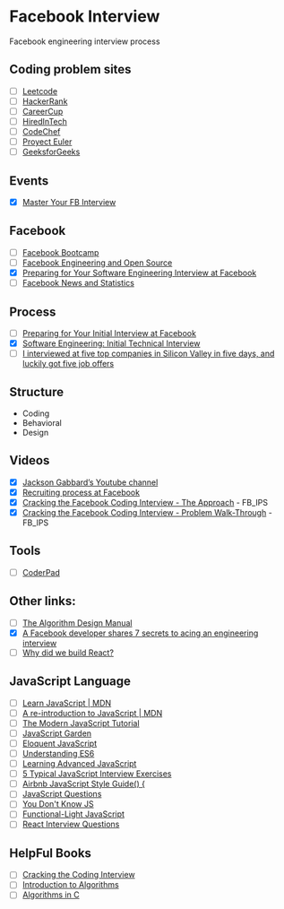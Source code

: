 # Facebook Interview
Facebook engineering interview process

## Coding problem sites
- [ ] [Leetcode](https://leetcode.com/problemset/all)
- [ ] [HackerRank](https://www.hackerrank.com/test/61sq9qfa63d/06a0a3f1a21d17dbad04a24fb285b5ce)
- [ ] [CareerCup](https://www.careercup.com/page?pid=facebook-interview-questions)
- [ ] [HiredInTech](https://www.hiredintech.com/)
- [ ] [CodeChef](https://www.codechef.com/)
- [ ] [Proyect Euler](https://projecteuler.net/index.php)
- [ ] [GeeksforGeeks](https://www.geeksforgeeks.org/facebook-interview-preparation/)

## Events
- [x] [Master Your FB Interview](http://www.eventbrite.com/o/facebook-london-master-your-fb-interview-8037667565)

## Facebook
- [ ] [Facebook Bootcamp](https://www.businessinsider.com/inside-facebook-engineer-bootcamp-2016-3)
- [ ] [Facebook Engineering and Open Source](https://code.fb.com/tag/frontend/)
- [x] [Preparing for Your Software Engineering Interview at Facebook](https://www.facebook.com/careers/life/preparing-for-your-software-engineering-interview-at-facebook)
- [ ] [Facebook News and Statistics](https://newsroom.fb.com/)

## Process
- [ ] [Preparing for Your Initial Interview at Facebook](https://www.facebook.com/careers/FEE-prep-initial)
- [x] [Software Engineering: Initial Technical Interview](https://www.facebook.com/careers/life/interview_prep_video/?token=gdHrKVHYSARPr81L88wQ3DU9VueyEqcnUzZSXOlp85dj3G4TMV7rkwPmPRQlBuAm&id=311151072319467)
- [ ] [I interviewed at five top companies in Silicon Valley in five days, and luckily got five job offers](https://medium.com/@XiaohanZeng/i-interviewed-at-five-top-companies-in-silicon-valley-in-five-days-and-luckily-got-five-job-offers-25178cf74e0f)

## Structure
- Coding
- Behavioral
- Design

## Videos
- [x] [Jackson Gabbard’s Youtube channel](https://www.youtube.com/channel/UCcdCkJKXlRoXVD03eo-q8mQ)
- [x] [Recruiting process at Facebook](https://youtu.be/N233T0epWTs)
- [x] [Cracking the Facebook Coding Interview - The Approach](https://vimeo.com/interviewprepsession/theapproach) - FB_IPS
- [x] [Cracking the Facebook Coding Interview - Problem Walk-Through](https://vimeo.com/interviewprepsession/problemwalkthrough) - FB_IPS

## Tools
- [ ] [CoderPad](https://coderpad.io/)

## Other links:
- [ ] [The Algorithm Design Manual](http://www.amazon.com/Algorithm-Design-Manual-Steve-Skiena/dp/0387948600)
- [x] [A Facebook developer shares 7 secrets to acing an engineering interview](https://www.businessinsider.com/how-to-prepare-for-facebook-engineering-interview-2016-3)
- [ ] [Why did we build React?](https://reactjs.org/blog/2013/06/05/why-react.html)

## JavaScript Language
- [ ] [Learn JavaScript | MDN](https://developer.mozilla.org/en-US/Learn/JavaScript)
- [ ] [A re-introduction to JavaScript | MDN](https://developer.mozilla.org/en-US/docs/Web/JavaScript/A_re-introduction_to_JavaScript)
- [ ] [The Modern JavaScript Tutorial](http://javascript.info)
- [ ] [JavaScript Garden](http://bonsaiden.github.io/JavaScript-Garden)
- [ ] [Eloquent JavaScript](https://eloquentjavascript.net)
- [ ] [Understanding ES6](https://leanpub.com/understandinges6/read)
- [ ] [Learning Advanced JavaScript](http://ejohn.org/apps/learn)
- [ ] [5 Typical JavaScript Interview Exercises](https://www.sitepoint.com/5-typical-javascript-interview-exercises/)
- [ ] [Airbnb JavaScript Style Guide() {](https://github.com/airbnb/javascript)
- [ ] [JavaScript Questions](https://github.com/lydiahallie/javascript-questions)
- [ ] [You Don't Know JS](https://github.com/getify/You-Dont-Know-JS)
- [ ] [Functional-Light JavaScript](https://github.com/getify/Functional-Light-JS)
- [ ] [React Interview Questions](https://github.com/sudheerj/reactjs-interview-questions)

## HelpFul Books
- [ ] [Cracking the Coding Interview](https://www.amazon.com/dp/0984782850/)
- [ ] [Introduction to Algorithms](https://www.amazon.com/dp/0262033844)
- [ ] [Algorithms in C](https://www.amazon.com/Algorithms-Parts-1-5-Bundle-Fundamentals/dp/0201756080)
